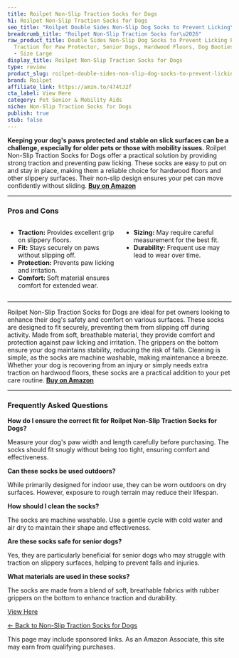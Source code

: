 ```yaml
---
title: Roilpet Non-Slip Traction Socks for Dogs
h1: Roilpet Non-Slip Traction Socks for Dogs
seo_title: "Roilpet Double Sides Non-Slip Dog Socks to Prevent Licking\u2026"
breadcrumb_title: "Roilpet Non-Slip Traction Socks for\u2026"
raw_product_title: Double Sides Non-Slip Dog Socks to Prevent Licking Paws - Strong
  Traction for Paw Protector, Senior Dogs, Hardwood Floors, Dog Booties with Grippers
  - Size Large
display_title: Roilpet Non-Slip Traction Socks for Dogs
type: review
product_slug: roilpet-double-sides-non-slip-dog-socks-to-prevent-licking-paws-strong-1738dbac
brand: Roilpet
affiliate_link: https://amzn.to/474tJ2f
cta_label: View Here
category: Pet Senior & Mobility Aids
niche: Non-Slip Traction Socks for Dogs
publish: true
stub: false
---
```


<div id="intro" class="full-width">
  <p><strong>Keeping your dog's paws protected and stable on slick surfaces can be a challenge, especially for older pets or those with mobility issues.</strong> Roilpet Non-Slip Traction Socks for Dogs offer a practical solution by providing strong traction and preventing paw licking. These socks are easy to put on and stay in place, making them a reliable choice for hardwood floors and other slippery surfaces. Their non-slip design ensures your pet can move confidently without sliding. <a href="https://amzn.to/474tJ2f" rel="nofollow sponsored noopener" target="_blank"><strong>Buy on Amazon</strong></a></p>
</div>

<hr />
<h3 id="pros-cons">Pros and Cons</h3>
<div class="pc-grid" style="display:grid;grid-template-columns:1fr 1fr;gap:16px;">
  <ul>
    <li><strong>Traction:</strong> Provides excellent grip on slippery floors.</li>
    <li><strong>Fit:</strong> Stays securely on paws without slipping off.</li>
    <li><strong>Protection:</strong> Prevents paw licking and irritation.</li>
    <li><strong>Comfort:</strong> Soft material ensures comfort for extended wear.</li>
  </ul>
  <ul>
    <li><strong>Sizing:</strong> May require careful measurement for the best fit.</li>
    <li><strong>Durability:</strong> Frequent use may lead to wear over time.</li>
  </ul>
</div>
<hr />

<div class="full-width">
  <p>Roilpet Non-Slip Traction Socks for Dogs are ideal for pet owners looking to enhance their dog's safety and comfort on various surfaces. These socks are designed to fit securely, preventing them from slipping off during activity. Made from soft, breathable material, they provide comfort and protection against paw licking and irritation. The grippers on the bottom ensure your dog maintains stability, reducing the risk of falls. Cleaning is simple, as the socks are machine washable, making maintenance a breeze. Whether your dog is recovering from an injury or simply needs extra traction on hardwood floors, these socks are a practical addition to your pet care routine. <a href="https://amzn.to/474tJ2f" rel="nofollow sponsored noopener" target="_blank"><strong>Buy on Amazon</strong></a></p>
</div>

<hr />
<h3 id="faqs">Frequently Asked Questions</h3>

<p><strong>How do I ensure the correct fit for Roilpet Non-Slip Traction Socks for Dogs?</strong></p>
<p>Measure your dog's paw width and length carefully before purchasing. The socks should fit snugly without being too tight, ensuring comfort and effectiveness.</p>

<p><strong>Can these socks be used outdoors?</strong></p>
<p>While primarily designed for indoor use, they can be worn outdoors on dry surfaces. However, exposure to rough terrain may reduce their lifespan.</p>

<p><strong>How should I clean the socks?</strong></p>
<p>The socks are machine washable. Use a gentle cycle with cold water and air dry to maintain their shape and effectiveness.</p>

<p><strong>Are these socks safe for senior dogs?</strong></p>
<p>Yes, they are particularly beneficial for senior dogs who may struggle with traction on slippery surfaces, helping to prevent falls and injuries.</p>

<p><strong>What materials are used in these socks?</strong></p>
<p>The socks are made from a blend of soft, breathable fabrics with rubber grippers on the bottom to enhance traction and durability.</p>
<p><a class="btn" href="https://amzn.to/474tJ2f" target="_blank" rel="nofollow sponsored noopener">View Here</a></p>
<p><a href="/roundups/pet-senior-mobility-aids/non-slip-traction-socks-for-dogs/">← Back to Non-Slip Traction Socks for Dogs</a></p>
<aside class="disclosure">This page may include sponsored links. As an Amazon Associate, this site may earn from qualifying purchases.</aside>
